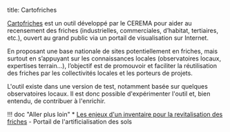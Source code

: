 title: Cartofriches

[Cartofriches][cartofriches] est un outil développé par le CEREMA pour aider au recensement des friches (industrielles, commerciales, d’habitat, tertiaires, etc.), ouvert au grand public via un portail de visualisation sur Internet.

En proposant une base nationale de sites potentiellement en friches, mais surtout en s’appuyant sur les connaissances locales (observatoires locaux, expertises terrain…), l’objectif est de promouvoir et faciliter la réutilisation des friches par les collectivités locales et les porteurs de projets.

L'outil existe dans une version de test, notamment basée sur quelques observatoires locaux. Il est donc possible d'expérimenter l'outil et, bien entendu, de contribuer à l'enrichir.

!!! doc "Aller plus loin"
    * [Les enjeux d'un inventaire pour la revitalisation des friches](https://artificialisation.biodiversitetousvivants.fr/cartofriches/enjeux-revitalisation-friches) - Portail de l'artificialisation des sols

[cartofriches]: https://cartofriches.cerema.fr/cartofriches/
